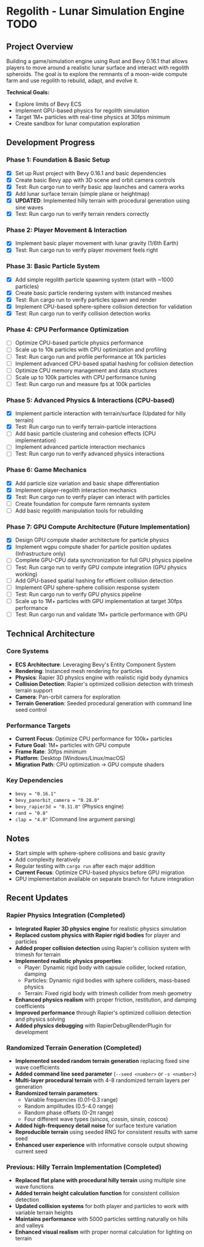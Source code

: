 # Regolith - Lunar Simulation Engine TODO

## Project Overview
Building a game/simulation engine using Rust and Bevy 0.16.1 that allows players to move around a realistic lunar surface and interact with regolith spheroids. The goal is to explore the remnants of a moon-wide compute farm and use regolith to rebuild, adapt, and evolve it.

**Technical Goals:**
- Explore limits of Bevy ECS
- Implement GPU-based physics for regolith simulation
- Target 1M+ particles with real-time physics at 30fps minimum
- Create sandbox for lunar computation exploration

## Development Progress

### Phase 1: Foundation & Basic Setup
- [x] Set up Rust project with Bevy 0.16.1 and basic dependencies
- [x] Create basic Bevy app with 3D scene and orbit camera controls
- [x] Test: Run cargo run to verify basic app launches and camera works
- [x] Add lunar surface terrain (simple plane or heightmap)
- [x] **UPDATED**: Implemented hilly terrain with procedural generation using sine waves
- [x] Test: Run cargo run to verify terrain renders correctly

### Phase 2: Player Movement & Interaction
- [x] Implement basic player movement with lunar gravity (1/6th Earth)
- [x] Test: Run cargo run to verify player movement feels right

### Phase 3: Basic Particle System
- [x] Add simple regolith particle spawning system (start with ~1000 particles)
- [x] Create basic particle rendering system with instanced meshes
- [x] Test: Run cargo run to verify particles spawn and render
- [x] Implement CPU-based sphere-sphere collision detection for validation
- [x] Test: Run cargo run to verify collision detection works

### Phase 4: CPU Performance Optimization
- [ ] Optimize CPU-based particle physics performance
- [ ] Scale up to 10k particles with CPU optimization and profiling
- [ ] Test: Run cargo run and profile performance at 10k particles
- [ ] Implement advanced CPU-based spatial hashing for collision detection
- [ ] Optimize CPU memory management and data structures
- [ ] Scale up to 100k particles with CPU performance tuning
- [ ] Test: Run cargo run and measure fps at 100k particles

### Phase 5: Advanced Physics & Interactions (CPU-based)
- [x] Implement particle interaction with terrain/surface (Updated for hilly terrain)
- [x] Test: Run cargo run to verify terrain-particle interactions
- [ ] Add basic particle clustering and cohesion effects (CPU implementation)
- [ ] Implement advanced particle interaction mechanics
- [ ] Test: Run cargo run to verify advanced physics interactions

### Phase 6: Game Mechanics
- [x] Add particle size variation and basic shape differentiation
- [x] Implement player-regolith interaction mechanics
- [x] Test: Run cargo run to verify player can interact with particles
- [ ] Create foundation for compute farm remnants system
- [ ] Add basic regolith manipulation tools for rebuilding

### Phase 7: GPU Compute Architecture (Future Implementation)
- [x] Design GPU compute shader architecture for particle physics
- [x] Implement wgpu compute shader for particle position updates (Infrastructure only)
- [ ] Complete GPU-CPU data synchronization for full GPU physics pipeline
- [ ] Test: Run cargo run to verify GPU compute integration (GPU physics working)
- [ ] Add GPU-based spatial hashing for efficient collision detection
- [ ] Implement GPU sphere-sphere collision response system
- [ ] Test: Run cargo run to verify GPU physics pipeline
- [ ] Scale up to 1M+ particles with GPU implementation at target 30fps performance
- [ ] Test: Run cargo run and validate 1M+ particle performance with GPU

## Technical Architecture

### Core Systems
- **ECS Architecture**: Leveraging Bevy's Entity Component System
- **Rendering**: Instanced mesh rendering for particles
- **Physics**: Rapier 3D physics engine with realistic rigid body dynamics
- **Collision Detection**: Rapier's optimized collision detection with trimesh terrain support
- **Camera**: Pan-orbit camera for exploration
- **Terrain Generation**: Seeded procedural generation with command line seed control

### Performance Targets
- **Current Focus**: Optimize CPU performance for 100k+ particles
- **Future Goal**: 1M+ particles with GPU compute
- **Frame Rate**: 30fps minimum
- **Platform**: Desktop (Windows/Linux/macOS)
- **Migration Path**: CPU optimization → GPU compute shaders

### Key Dependencies
- `bevy = "0.16.1"`
- `bevy_panorbit_camera = "0.28.0"`
- `bevy_rapier3d = "0.31.0"` (Physics engine)
- `rand = "0.8"`
- `clap = "4.0"` (Command line argument parsing)

## Notes
- Start simple with sphere-sphere collisions and basic gravity
- Add complexity iteratively
- Regular testing with `cargo run` after each major addition
- **Current Focus**: Optimize CPU-based physics before GPU migration
- GPU implementation available on separate branch for future integration

## Recent Updates

### Rapier Physics Integration (Completed)
- **Integrated Rapier 3D physics engine** for realistic physics simulation
- **Replaced custom physics with Rapier rigid bodies** for player and particles
- **Added proper collision detection** using Rapier's collision system with trimesh for terrain
- **Implemented realistic physics properties**:
  - Player: Dynamic rigid body with capsule collider, locked rotation, damping
  - Particles: Dynamic rigid bodies with sphere colliders, mass-based physics
  - Terrain: Fixed rigid body with trimesh collider from mesh geometry
- **Enhanced physics realism** with proper friction, restitution, and damping coefficients
- **Improved performance** through Rapier's optimized collision detection and physics solving
- **Added physics debugging** with RapierDebugRenderPlugin for development

### Randomized Terrain Generation (Completed)
- **Implemented seeded random terrain generation** replacing fixed sine wave coefficients
- **Added command line seed parameter** (`--seed <number>` or `-s <number>`)
- **Multi-layer procedural terrain** with 4-8 randomized terrain layers per generation
- **Randomized terrain parameters**:
  - Variable frequencies (0.01-0.3 range)
  - Random amplitudes (0.5-4.0 range)
  - Random phase offsets (0-2π range)
  - Four different wave types (sin*cos, cos*sin, sin*sin, cos*cos)
- **Added high-frequency detail noise** for surface texture variation
- **Reproducible terrain** using seeded RNG for consistent results with same seed
- **Enhanced user experience** with informative console output showing current seed

### Previous: Hilly Terrain Implementation (Completed)
- **Replaced flat plane with procedural hilly terrain** using multiple sine wave functions
- **Added terrain height calculation function** for consistent collision detection
- **Updated collision systems** for both player and particles to work with variable terrain heights
- **Maintains performance** with 5000 particles settling naturally on hills and valleys
- **Enhanced visual realism** with proper normal calculation for lighting on terrain